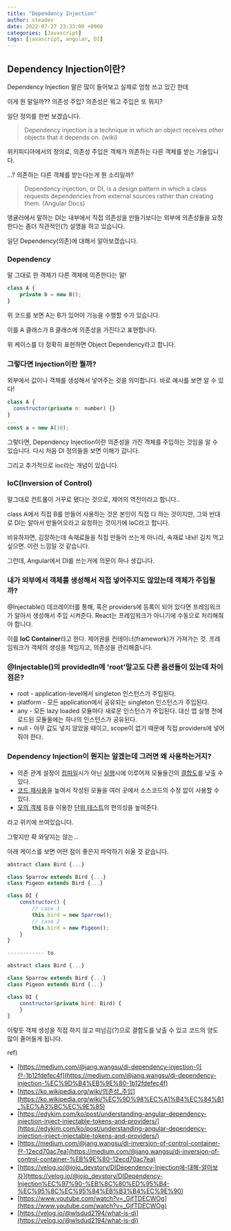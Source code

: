 ```yaml
---
title: "Dependency Injection"
author: steadev
date: 2022-07-27 23:33:00 +0900
categories: [Javascript]
tags: [javascript, angular, DI]
---
```



## Dependency Injection이란?

Dependency Injection 말은 많이 들어보고 실제로 엄청 쓰고 있긴 한데

이게 뭔 말일까?? 의존성 주입? 의존성은 뭐고 주입은 또 뭐지?

일단 정의를 한번 보겠습니다.

> Dependency injection is a technique in which an object receives other objects that it depends on. (wiki)
> 

위키피디아에서의 정의로, 의존성 주입은 객체가 의존하는 다른 객체를 받는 기술입니다.

...? 의존하는 다른 객체를 받는다는게 뭔 소리일까?

> Dependency injection, or DI, is a design pattern in which a class requests dependencies from external sources rather than creating them. (Angular Docs)
> 

앵귤러에서 말하는 DI는 내부에서 직접 의존성을 만들기보다는 외부에 의존성들을 요청한다는 좀더 직관적인(?) 설명을 하고 있습니다.

일단 Dependency(의존)에 대해서 알아보겠습니다.

### Dependency

말 그대로 한 객체가 다른 객체에 의존한다는 말!

```javascript
class A {
	private b = new B();
}

```

위 코드를 보면 A는 B가 있어야 기능을 수행할 수가 있습니다.

이를 A 클래스가 B 클래스에 의존성을 가진다고 표현합니다.

위 케이스를 더 정확히 표현하면 Object Dependency라고 합니다.

### 그렇다면 Injection이란 뭘까?

외부에서 값이나 객체를 생성해서 넣어주는 것을 의미합니다. 바로 예시를 보면 알 수 있다!

```javascript
class A {
  constructor(private n: number) {}
}
...
const a = new A(10);

```

그렇다면, Dependency Injection이란 의존성을 가진 객체를 주입하는 것임을 알 수 있습니다.
다시 처음 DI 정의들을 보면 이해가 갑니다.

그리고 추가적으로 ioc라는 개념이 있습니다.

### IoC(Inversion of Control)

말그대로 컨트롤이 거꾸로 됐다는 것으로, 제어의 역전이라고 합니다..

class A에서 직접 B를 만들어 사용하는 것은 본인이 직접 다 하는 것이지만,
그와 반대로 DI는 알아서 만들어오라고 요청하는 것이기에 IoC라고 합니다.

비유하자면,
김장하는데 속재료들을 직접 만들어 쓰는게 아니라,
속재료 내놔! 김치 먹고싶으면.
이런 느낌일 것 같습니다.

그런데, Angular에서 DI를 쓰는거에 의문이 하나 생깁니다.

### 내가 외부에서 객체를 생성해서 직접 넣어주지도 않았는데 객체가 주입될까?

@Injectable() 데코레이터를 통해, 혹은 providers에 등록이 되어 있다면
프레임워크가 알아서 생성해서 주입 시켜준다.
React는 프레임워크가 아니기에 수동으로 처리해줘야 합니다.

이를 **IoC Container**라고 한다. 제어권을 컨테이너(framework)가 가져가는 것.
프레임워크가 객체의 생성을 책임지고, 의존성을 관리해줍니다.

### @Injectable()의 providedIn에 'root'말고도 다른 옵션들이 있는데 차이점은?

- root	- application-level에서 singleton 인스턴스가 주입된다.
- platform - 모든 application에서 공유되는 singleton 인스턴스가 주입된다.
- any - 모든 lazy loaded 모듈마다 새로운 인스턴스가 주입된다. 대신 앱 실행 전에 로드된 모듈들에는 하나의 인스턴스가 공유된다.
- null - 아무 값도 넣지 않았을 때이고, scope이 없기 때문에 직접 providers에 넣어줘야 한다.

### Dependency Injection이 뭔지는 알겠는데 그러면 왜 사용하는거지?

- 의존 관계 설정이 [컴파일](https://ko.wikipedia.org/wiki/%EC%BB%B4%ED%8C%8C%EC%9D%BC)시가 아닌 [실행](https://ko.wikipedia.org/wiki/%EC%8B%A4%ED%96%89)시에 이루어져 모듈들간의 [결합도](https://ko.wikipedia.org/wiki/%EA%B2%B0%ED%95%A9%EB%8F%84)를 낮출 수 있다.
- [코드 재사용](https://ko.wikipedia.org/wiki/%EC%BD%94%EB%93%9C_%EC%9E%AC%EC%82%AC%EC%9A%A9)을 높여서 작성된 모듈을 여러 곳에서 소스코드의 수정 없이 사용할 수 있다.
- [모의 객체](https://ko.wikipedia.org/wiki/%EB%AA%A8%EC%9D%98_%EA%B0%9D%EC%B2%B4) 등을 이용한 [단위 테스트](https://ko.wikipedia.org/wiki/%EC%9C%A0%EB%8B%9B_%ED%85%8C%EC%8A%A4%ED%8A%B8)의 편의성을 높여준다.

라고 위키에 쓰여있습니다. 

그렇지만 확 와닿지는 않는...

아래 케이스를 보면 어떤 점이 좋은지 파악하기 쉬울 것 같습니다.

```javascript
abstract class Bird {...}

class Sparrow extends Bird {...}
class Pigeon extends Bird {...}

class DI {
	constructor() {
		// case 1
		this.bird = new Sparrow();
		// case 2
		this.bird = new Pigeon();
	}
}

------------ to

abstract class Bird {...}

class Sparrow extends Bird {...}
class Pigeon extends Bird {...}

class DI {
	constructor(private bird: Bird) {
	}
}
```

이렇듯 객체 생성을 직접 하지 않고 떠넘김(?)으로 결합도를 낮출 수 있고 코드의 양도 많이 줄어들게 됩니다.





ref)

- [https://medium.com/@jang.wangsu/di-dependency-injection-이란-1b12fdefec4f](https://medium.com/@jang.wangsu/di-dependency-injection-%EC%9D%B4%EB%9E%80-1b12fdefec4f)
- [https://ko.wikipedia.org/wiki/의존성_주입](https://ko.wikipedia.org/wiki/%EC%9D%98%EC%A1%B4%EC%84%B1_%EC%A3%BC%EC%9E%85)
- [https://edykim.com/ko/post/understanding-angular-dependency-injection-inject-injectable-tokens-and-providers/](https://edykim.com/ko/post/understanding-angular-dependency-injection-inject-injectable-tokens-and-providers/)
- [https://medium.com/@jang.wangsu/di-inversion-of-control-container-란-12ecd70ac7ea](https://medium.com/@jang.wangsu/di-inversion-of-control-container-%EB%9E%80-12ecd70ac7ea)
- [https://velog.io/@jojo_devstory/DIDependency-Injection에-대해-알아보자](https://velog.io/@jojo_devstory/DIDependency-Injection%EC%97%90-%EB%8C%80%ED%95%B4-%EC%95%8C%EC%95%84%EB%B3%B4%EC%9E%90)
- [https://www.youtube.com/watch?v=_GjfTDECWOg](https://www.youtube.com/watch?v=_GjfTDECWOg)
- [https://velog.io/@wlsdud2194/what-is-di](https://velog.io/@wlsdud2194/what-is-di)